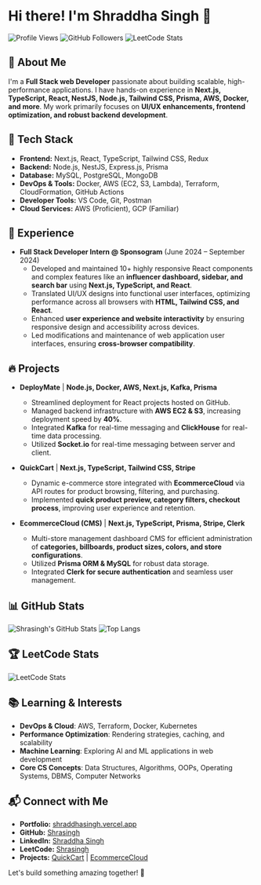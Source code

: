 # Hi there! I'm Shraddha Singh 👋

![Profile Views](https://komarev.com/ghpvc/?username=Shrasingh&label=Profile%20Views&color=0e75b6&style=flat)
![GitHub Followers](https://img.shields.io/github/followers/Shrasingh?label=Followers&style=social)
![LeetCode Stats](https://img.shields.io/badge/LeetCode-Solved-orange)

## 🚀 About Me
I'm a **Full Stack web Developer** passionate about building scalable, high-performance applications. I have hands-on experience in **Next.js, TypeScript, React, NestJS, Node.js, Tailwind CSS, Prisma, AWS, Docker, and more**. My work primarily focuses on **UI/UX enhancements, frontend optimization, and robust backend development**.

## 🔨 Tech Stack
- **Frontend:** Next.js, React, TypeScript, Tailwind CSS, Redux
- **Backend:** Node.js, NestJS, Express.js, Prisma
- **Database:** MySQL, PostgreSQL, MongoDB
- **DevOps & Tools:** Docker, AWS (EC2, S3, Lambda), Terraform, CloudFormation, GitHub Actions
- **Developer Tools:** VS Code, Git, Postman
- **Cloud Services:** AWS (Proficient), GCP (Familiar)

## 💼 Experience
- **Full Stack Developer Intern @ Sponsogram** (June 2024 – September 2024)
  - Developed and maintained 10+ highly responsive React components and complex features like an **influencer dashboard, sidebar, and search bar** using **Next.js, TypeScript, and React**.
  - Translated UI/UX designs into functional user interfaces, optimizing performance across all browsers with **HTML, Tailwind CSS, and React**.
  - Enhanced **user experience and website interactivity** by ensuring responsive design and accessibility across devices.
  - Led modifications and maintenance of web application user interfaces, ensuring **cross-browser compatibility**.

## 🔥 Projects
- **DeployMate** | **Node.js, Docker, AWS, Next.js, Kafka, Prisma**
  - Streamlined deployment for React projects hosted on GitHub.
  - Managed backend infrastructure with **AWS EC2 & S3**, increasing deployment speed by **40%**.
  - Integrated **Kafka** for real-time messaging and **ClickHouse** for real-time data processing.
  - Utilized **Socket.io** for real-time messaging between server and client.

- **QuickCart** | **Next.js, TypeScript, Tailwind CSS, Stripe**
  - Dynamic e-commerce store integrated with **EcommerceCloud** via API routes for product browsing, filtering, and purchasing.
  - Implemented **quick product preview, category filters, checkout process**, improving user experience and retention.

- **EcommerceCloud (CMS)** | **Next.js, TypeScript, Prisma, Stripe, Clerk**
  - Multi-store management dashboard CMS for efficient administration of **categories, billboards, product sizes, colors, and store configurations**.
  - Utilized **Prisma ORM & MySQL** for robust data storage.
  - Integrated **Clerk for secure authentication** and seamless user management.

## 📊 GitHub Stats
![Shrasingh's GitHub Stats](https://github-readme-stats.vercel.app/api?username=Shrasingh&show_icons=true&theme=radical)
![Top Langs](https://github-readme-stats.vercel.app/api/top-langs/?username=Shrasingh&layout=compact&theme=radical)

## 🏆 LeetCode Stats
![LeetCode Stats](https://leetcode.card.workers.dev/shrasingh?theme=default&font=baloo&extension=activity)

## 📚 Learning & Interests
- **DevOps & Cloud**: AWS, Terraform, Docker, Kubernetes
- **Performance Optimization**: Rendering strategies, caching, and scalability
- **Machine Learning**: Exploring AI and ML applications in web development
- **Core CS Concepts**: Data Structures, Algorithms, OOPs, Operating Systems, DBMS, Computer Networks

## 📬 Connect with Me
- **Portfolio:** [shraddhasingh.vercel.app](https://shraddhasingh.vercel.app/)
- **GitHub:** [Shrasingh](https://github.com/Shrasingh)
- **LinkedIn:** [Shraddha Singh](https://www.linkedin.com/in/shraddha-singh-243747221/)
- **LeetCode:** [Shrasingh](https://leetcode.com/u/shrasingh/)
- **Projects:** [QuickCart](https://quickcart-six.vercel.app/) | [EcommerceCloud](https://ecommerce-cloud-indol.vercel.app/sign-in)

Let's build something amazing together! 🚀
